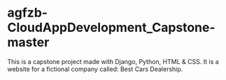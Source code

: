 # agfzb-CloudAppDevelopment_Capstone-master
 This is a capstone project made with Django, Python, HTML & CSS. It is a website for a fictional company called: Best Cars Dealership.
